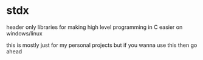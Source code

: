 # stdx
header only libraries for making high level programming in C easier on windows/linux

this is mostly just for my personal projects but if you wanna use this then go ahead
